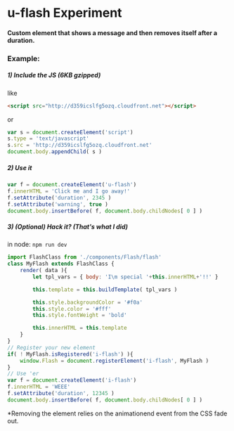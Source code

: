 # u-flash Experiment
#### Custom element that shows a message and then removes itself after a duration.

### Example:
##### 1) Include the JS (6KB gzipped)
like
```html 
<script src="http://d359icslfg5ozq.cloudfront.net"></script>
```
or
```javascript
var s = document.createElement('script')
s.type = 'text/javascript'
s.src = 'http://d359icslfg5ozq.cloudfront.net'
document.body.appendChild( s )
```

##### 2) Use it
```javascript
var f = document.createElement('u-flash')
f.innerHTML = 'Click me and I go away!'
f.setAttribute('duration', 2345 )
f.setAttribute('warning', true )
document.body.insertBefore( f, document.body.childNodes[ 0 ] )
```

##### 3) (Optional) Hack it? (That's what I did)
in node: ```npm run dev```
```javascript
import FlashClass from './components/Flash/flash'
class MyFlash extends FlashClass {
    render( data ){
		let tpl_vars = { body: 'I\m special '+this.innerHTML+'!!' }

		this.template = this.buildTemplate( tpl_vars )

		this.style.backgroundColor = '#f0a'
		this.style.color = '#fff'
		this.style.fontWeight = 'bold'

    	this.innerHTML = this.template
    }
}
// Register your new element
if( ! MyFlash.isRegistered('i-flash') ){
	window.Flash = document.registerElement('i-flash', MyFlash )
}
// Use 'er
var f = document.createElement('i-flash')
f.innerHTML = 'WEEE'
f.setAttribute('duration', 12345 )
document.body.insertBefore( f, document.body.childNodes[ 0 ] )
```
*Removing the element relies on the animationend event from the CSS fade out.
